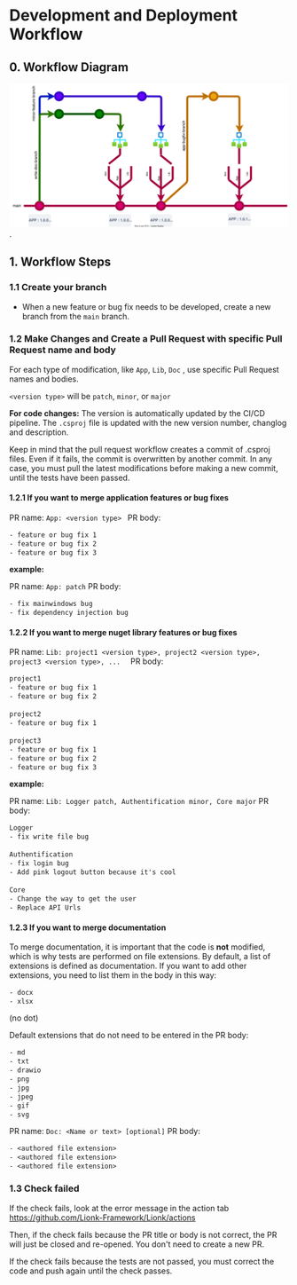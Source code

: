 # Development and Deployment Workflow

## 0. Workflow Diagram

![workflow diagram](workflow.svg "workflow diagram").

## 1. Workflow Steps

### 1.1 Create your branch 
- When a new feature or bug fix needs to be developed, create a new branch from the `main` branch.

### 1.2 Make Changes and Create a Pull Request with specific Pull Request name and body
For each type of modification, like `App`, `Lib`, `Doc` , use specific Pull Request names and bodies.

`<version type>` will be `patch`, `minor`, or `major`

**For code changes:**
The version is automatically updated by the CI/CD pipeline. The `.csproj` file is updated with the new version number, changlog and description.

Keep in mind that the pull request workflow creates a commit of .csproj files. Even if it fails, the commit is overwritten by another commit. In any case, you must pull the latest modifications before making a new commit, until the tests have been passed.

#### 1.2.1 If you want to merge application features or bug fixes
PR name: `App: <version type> `
PR body: 
```
- feature or bug fix 1
- feature or bug fix 2
- feature or bug fix 3
```

**example:**

PR name: `App: patch`
PR body: 
```
- fix mainwindows bug
- fix dependency injection bug
```

#### 1.2.2 If you want to merge nuget library features or bug fixes

PR name: `Lib: project1 <version type>, project2 <version type>, project3 <version type>, ...  `
PR body: 
```
project1
- feature or bug fix 1
- feature or bug fix 2

project2
- feature or bug fix 1

project3
- feature or bug fix 1
- feature or bug fix 2
- feature or bug fix 3
```

**example:**

PR name: `Lib: Logger patch, Authentification minor, Core major`
PR body: 
```
Logger
- fix write file bug

Authentification
- fix login bug
- Add pink logout button because it's cool

Core
- Change the way to get the user
- Replace API Urls
```

#### 1.2.3 If you want to merge documentation

To merge documentation, it is important that the code is **not** modified, which is why tests are performed on file extensions. By default, a list of extensions is defined as documentation. If you want to add other extensions, you need to list them in the body in this way:
```
- docx
- xlsx
```
(no dot)

Default extensions that do not need to be entered in the PR body:
```
- md
- txt
- drawio
- png
- jpg
- jpeg
- gif
- svg
```


PR name: `Doc: <Name or text> [optional]`
PR body: 
```
- <authored file extension>
- <authored file extension>
- <authored file extension>
```

### 1.3 Check failed

If the check fails, look at the error message in the action tab https://github.com/Lionk-Framework/Lionk/actions

Then, if the check fails because the PR title or body is not correct, the PR will just be closed and re-opened. You don't need to create a new PR.

If the check fails because the tests are not passed, you must correct the code and push again until the check passes.